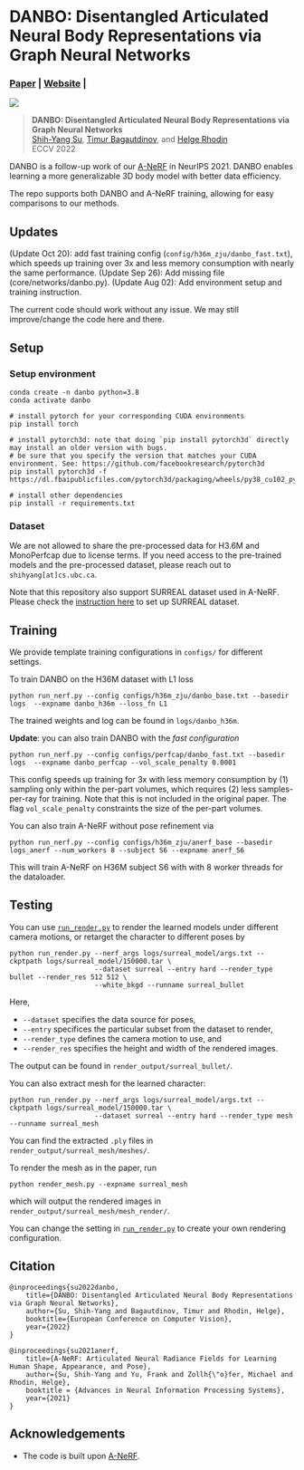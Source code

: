 # DANBO: Disentangled Articulated Neural Body Representations via Graph Neural Networks 
### [Paper](https://arxiv.org/abs/2205.01666) | [Website](https://lemonatsu.github.io/danbo/) | 
![](imgs/teaser.gif)
>**DANBO: Disentangled Articulated Neural Body Representations via Graph Neural Networks**\
>[Shih-Yang Su](https://lemonatsu.github.io/), [Timur Bagautdinov](https://scholar.google.ch/citations?user=oLi7xJ0AAAAJ&hl=en), and [Helge Rhodin](http://helge.rhodin.de/)\
>ECCV 2022

DANBO is a follow-up work of our [A-NeRF](https://github.com/LemonATsu/A-NeRF) in NeurIPS 2021.
DANBO enables learning a more generalizable 3D body model with better data efficiency.

The repo supports both DANBO and A-NeRF training, allowing for easy comparisons to our methods.


## Updates
(Update Oct 20): add fast training config (`config/h36m_zju/danbo_fast.txt`), which speeds up training over 3x and less memory consumption with nearly the same performance. 
(Update Sep 26): Add missing file (core/networks/danbo.py). 
(Update Aug 02): Add environment setup and training instruction. 

The current code should work without any issue. We may still improve/change the code here and there.

## Setup

### Setup environment
```
conda create -n danbo python=3.8
conda activate danbo

# install pytorch for your corresponding CUDA environments
pip install torch

# install pytorch3d: note that doing `pip install pytorch3d` directly may install an older version with bugs.
# be sure that you specify the version that matches your CUDA environment. See: https://github.com/facebookresearch/pytorch3d
pip install pytorch3d -f https://dl.fbaipublicfiles.com/pytorch3d/packaging/wheels/py38_cu102_pyt190/download.html

# install other dependencies
pip install -r requirements.txt

```

### Dataset
We are not allowed to share the pre-processed data for H3.6M and MonoPerfcap due to license terms. If you need access to the pre-trained models and the pre-processed dataset, please reach out to `shihyang[at]cs.ubc.ca`.

Note that this repository also support SURREAL dataset used in A-NeRF. Please check the [instruction here](https://github.com/LemonATsu/A-NeRF/tree/main/data) to set up SURREAL dataset.

## Training
We provide template training configurations in `configs/` for different settings. 

To train DANBO on the H36M dataset with L1 loss
```
python run_nerf.py --config configs/h36m_zju/danbo_base.txt --basedir logs  --expname danbo_h36m --loss_fn L1
```
The trained weights and log can be found in ```logs/danbo_h36m```.

**Update**: you can also train DANBO with the *fast configuration*
```
python run_nerf.py --config configs/perfcap/danbo_fast.txt --basedir logs  --expname danbo_perfcap --vol_scale_penalty 0.0001
```
This config speeds up training for 3x with less memory consumption by (1) sampling only within the per-part volumes, which requires (2) less samples-per-ray for training. Note that this is not included in the original paper. The flag `vol_scale_penalty` constraints the size of the per-part volumes.

You can also train A-NeRF without pose refinement via
```
python run_nerf.py --config configs/h36m_zju/anerf_base --basedir logs_anerf --num_workers 8 --subject S6 --expname anerf_S6
```
This will train A-NeRF on H36M subject S6 with with 8 worker threads for the dataloader. 

## Testing
You can use [`run_render.py`](run_render.py) to render the learned models under different camera motions, or retarget the character to different poses by
```
python run_render.py --nerf_args logs/surreal_model/args.txt --ckptpath logs/surreal_model/150000.tar \
                     --dataset surreal --entry hard --render_type bullet --render_res 512 512 \
                     --white_bkgd --runname surreal_bullet
```
Here, 
- `--dataset` specifies the data source for poses, 
- `--entry` specifices the particular subset from the dataset to render, 
- `--render_type` defines the camera motion to use, and
- `--render_res` specifies the height and width of the rendered images.

The output can be found in `render_output/surreal_bullet/`.
	
You can also extract mesh for the learned character:
```
python run_render.py --nerf_args logs/surreal_model/args.txt --ckptpath logs/surreal_model/150000.tar \
                     --dataset surreal --entry hard --render_type mesh --runname surreal_mesh
```
You can find the extracted `.ply` files in `render_output/surreal_mesh/meshes/`.

To render the mesh as in the paper, run
```
python render_mesh.py --expname surreal_mesh 
```
which will output the rendered images in `render_output/surreal_mesh/mesh_render/`.

You can change the setting in [`run_render.py`](run_render.py) to create your own rendering configuration.

## Citation
```
@inproceedings{su2022danbo,
    title={DANBO: Disentangled Articulated Neural Body Representations via Graph Neural Networks},
    author={Su, Shih-Yang and Bagautdinov, Timur and Rhodin, Helge},
    booktitle={European Conference on Computer Vision},
    year={2022}
}
```
```
@inproceedings{su2021anerf,
    title={A-NeRF: Articulated Neural Radiance Fields for Learning Human Shape, Appearance, and Pose},
    author={Su, Shih-Yang and Yu, Frank and Zollh{\"o}fer, Michael and Rhodin, Helge},
    booktitle = {Advances in Neural Information Processing Systems},
    year={2021}
}
```
## Acknowledgements
- The code is built upon [A-NeRF](https://github.com/LemonATsu/A-NeRF).
<!--
- We use [SPIN](https://github.com/nkolot/SPIN) for estimating the initial 3D poses for our Mixamo dataset.
- We generate the data using [SURREAL](https://github.com/gulvarol/surreal) and [Adobe Mixamo](https://www.mixamo.com/) characters.
-->

